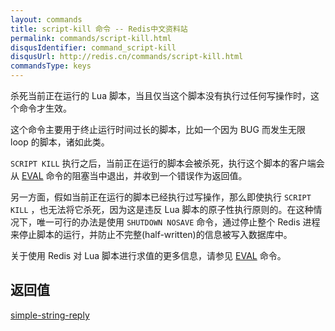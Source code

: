 ```yaml
---
layout: commands
title: script-kill 命令 -- Redis中文资料站
permalink: commands/script-kill.html
disqusIdentifier: command_script-kill
disqusUrl: http://redis.cn/commands/script-kill.html
commandsType: keys
---
```


杀死当前正在运行的 Lua 脚本，当且仅当这个脚本没有执行过任何写操作时，这个命令才生效。

这个命令主要用于终止运行时间过长的脚本，比如一个因为 BUG 而发生无限 loop 的脚本，诸如此类。

`SCRIPT KILL` 执行之后，当前正在运行的脚本会被杀死，执行这个脚本的客户端会从 [EVAL](/commands/eval.html) 命令的阻塞当中退出，并收到一个错误作为返回值。

另一方面，假如当前正在运行的脚本已经执行过写操作，那么即使执行 `SCRIPT KILL` ，也无法将它杀死，因为这是违反 Lua 脚本的原子性执行原则的。在这种情况下，唯一可行的办法是使用 `SHUTDOWN NOSAVE` 命令，通过停止整个 Redis 进程来停止脚本的运行，并防止不完整(half-written)的信息被写入数据库中。

关于使用 Redis 对 Lua 脚本进行求值的更多信息，请参见 [EVAL](/commands/eval.html) 命令。

## 返回值

[simple-string-reply](/topics/protocol.html#simple-string-reply)
